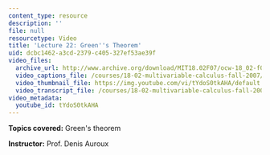 ```yaml
---
content_type: resource
description: ''
file: null
resourcetype: Video
title: 'Lecture 22: Green''s Theorem'
uid: dcbc1462-a3cd-2379-c405-327ef53ae39f
video_files:
  archive_url: http://www.archive.org/download/MIT18.02F07/ocw-18_02-f07-lec22_300k.mp4
  video_captions_file: /courses/18-02-multivariable-calculus-fall-2007/044c46b318f15212804d467893380cad_tYdoS0tkAHA.vtt
  video_thumbnail_file: https://img.youtube.com/vi/tYdoS0tkAHA/default.jpg
  video_transcript_file: /courses/18-02-multivariable-calculus-fall-2007/146b24918d4297fb69788c32d9e991fd_tYdoS0tkAHA.pdf
video_metadata:
  youtube_id: tYdoS0tkAHA
---
```


**Topics covered:** Green's theorem

**Instructor:** Prof. Denis Auroux